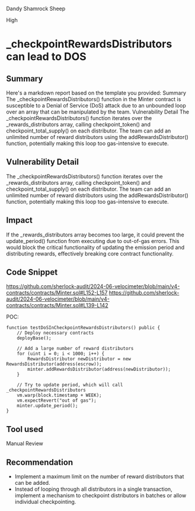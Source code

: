 Dandy Shamrock Sheep

High

# _checkpointRewardsDistributors can lead to DOS

## Summary
Here's a markdown report based on the template you provided:
Summary
The _checkpointRewardsDistributors() function in the Minter contract is susceptible to a Denial of Service (DoS) attack due to an unbounded loop over an array that can be manipulated by the team.
Vulnerability Detail
The _checkpointRewardsDistributors() function iterates over the _rewards_distributors array, calling checkpoint_token() and checkpoint_total_supply() on each distributor. The team can add an unlimited number of reward distributors using the addRewardsDistributor() function, potentially making this loop too gas-intensive to execute.

## Vulnerability Detail
The _checkpointRewardsDistributors() function iterates over the _rewards_distributors array, calling checkpoint_token() and checkpoint_total_supply() on each distributor. The team can add an unlimited number of reward distributors using the addRewardsDistributor() function, potentially making this loop too gas-intensive to execute.

## Impact
If the _rewards_distributors array becomes too large, it could prevent the update_period() function from executing due to out-of-gas errors. This would block the critical functionality of updating the emission period and distributing rewards, effectively breaking core contract functionality.

## Code Snippet
https://github.com/sherlock-audit/2024-06-velocimeter/blob/main/v4-contracts/contracts/Minter.sol#L152-L157
https://github.com/sherlock-audit/2024-06-velocimeter/blob/main/v4-contracts/contracts/Minter.sol#L139-L142

POC:
```solidity
function testDoSInCheckpointRewardsDistributors() public {
    // Deploy necessary contracts
    deployBase();
    
    // Add a large number of reward distributors
    for (uint i = 0; i < 1000; i++) {
        RewardsDistributor newDistributor = new RewardsDistributor(address(escrow));
        minter.addRewardsDistributor(address(newDistributor));
    }
    
    // Try to update period, which will call _checkpointRewardsDistributors
    vm.warp(block.timestamp + WEEK);
    vm.expectRevert("out of gas");
    minter.update_period();
}
```

## Tool used

Manual Review

## Recommendation
- Implement a maximum limit on the number of reward distributors that can be added.
- Instead of looping through all distributors in a single transaction, implement a mechanism to checkpoint distributors in batches or allow individual checkpointing.
